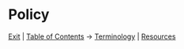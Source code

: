 # Policy

[Exit](.) | [Table of Contents](%20Table%20of%20Contents) -> [Terminology](CRT%20Terminology) | [Resources](Resources)